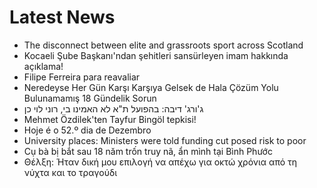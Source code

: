 # Latest News
-  The disconnect between elite and grassroots sport across Scotland
-  Kocaeli Şube Başkanı'ndan şehitleri sansürleyen imam hakkında açıklama!
-  Filipe Ferreira para reavaliar
-  Neredeyse Her Gün Karşı Karşıya Gelsek de Hala Çözüm Yolu Bulunamamış 18 Gündelik Sorun
-  ג'ורג' דיבה: בהפועל ת"א לא האמינו בי, רוני לוי כן
-  Mehmet Özdilek'ten Tayfur Bingöl tepkisi!
-  Hoje é o 52.º dia de Dezembro
-  University places: Ministers were told funding cut posed risk to poor
-  Cụ bà bị bắt sau 18 năm trốn truy nã, ẩn mình tại Bình Phước
-  Θέλξη: Ήταν δική μου επιλογή να απέχω για οκτώ χρόνια από τη νύχτα και το τραγούδι
